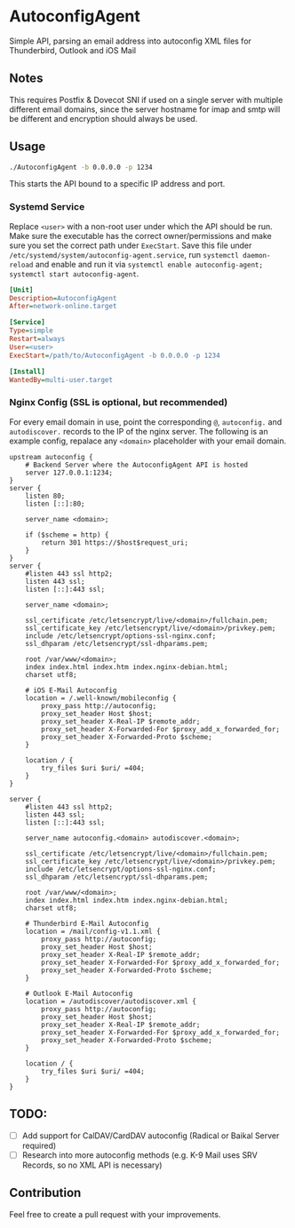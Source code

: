 # AutoconfigAgent
Simple API, parsing an email address into autoconfig XML files for Thunderbird, Outlook and iOS Mail

## Notes
This requires Postfix & Dovecot SNI if used on a single server with multiple different email domains, since the server hostname for imap and smtp will be different and encryption should always be used.

## Usage
```bash
./AutoconfigAgent -b 0.0.0.0 -p 1234
```
This starts the API bound to a specific IP address and port.
### Systemd Service
Replace `<user>` with a non-root user under which the API should be run. 
Make sure the executable has the correct owner/permissions and make sure you set the correct path under `ExecStart`. 
Save this file under `/etc/systemd/system/autoconfig-agent.service`, run `systemctl daemon-reload` and enable and run it via `systemctl enable autoconfig-agent; systemctl start autoconfig-agent`.
```ini
[Unit]
Description=AutoconfigAgent
After=network-online.target

[Service]
Type=simple
Restart=always
User=<user>
ExecStart=/path/to/AutoconfigAgent -b 0.0.0.0 -p 1234

[Install]
WantedBy=multi-user.target
```
### Nginx Config (SSL is optional, but recommended)
For every email domain in use, point the corresponding `@`, `autoconfig.` and `autodiscover.` records to the IP of the nginx server. 
The following is an example config, repalace any `<domain>` placeholder with your email domain.
```nginx
upstream autoconfig {
	# Backend Server where the AutoconfigAgent API is hosted
	server 127.0.0.1:1234;
}
server {
	listen 80;
	listen [::]:80;

	server_name <domain>;

	if ($scheme = http) {
		return 301 https://$host$request_uri;
	}
}
server {
	#listen 443 ssl http2;
	listen 443 ssl;
	listen [::]:443 ssl;

	server_name <domain>;

	ssl_certificate /etc/letsencrypt/live/<domain>/fullchain.pem;
	ssl_certificate_key /etc/letsencrypt/live/<domain>/privkey.pem;
	include /etc/letsencrypt/options-ssl-nginx.conf;
	ssl_dhparam /etc/letsencrypt/ssl-dhparams.pem;

	root /var/www/<domain>;
	index index.html index.htm index.nginx-debian.html;
	charset utf8;

	# iOS E-Mail Autoconfig
	location = /.well-known/mobileconfig {
		proxy_pass http://autoconfig;
		proxy_set_header Host $host;
		proxy_set_header X-Real-IP $remote_addr;
		proxy_set_header X-Forwarded-For $proxy_add_x_forwarded_for;
		proxy_set_header X-Forwarded-Proto $scheme;
	}

	location / {
		try_files $uri $uri/ =404;
	}
}

server {
	#listen 443 ssl http2;
	listen 443 ssl;
	listen [::]:443 ssl;

	server_name autoconfig.<domain> autodiscover.<domain>;

	ssl_certificate /etc/letsencrypt/live/<domain>/fullchain.pem;
	ssl_certificate_key /etc/letsencrypt/live/<domain>/privkey.pem;
	include /etc/letsencrypt/options-ssl-nginx.conf;
	ssl_dhparam /etc/letsencrypt/ssl-dhparams.pem;

	root /var/www/<domain>;
	index index.html index.htm index.nginx-debian.html;
	charset utf8;

	# Thunderbird E-Mail Autoconfig
	location = /mail/config-v1.1.xml {
		proxy_pass http://autoconfig;
		proxy_set_header Host $host;
		proxy_set_header X-Real-IP $remote_addr;
		proxy_set_header X-Forwarded-For $proxy_add_x_forwarded_for;
		proxy_set_header X-Forwarded-Proto $scheme;
	}

	# Outlook E-Mail Autoconfig
	location = /autodiscover/autodiscover.xml {
		proxy_pass http://autoconfig;
		proxy_set_header Host $host;
		proxy_set_header X-Real-IP $remote_addr;
		proxy_set_header X-Forwarded-For $proxy_add_x_forwarded_for;
		proxy_set_header X-Forwarded-Proto $scheme;
	}

	location / {
		try_files $uri $uri/ =404;
	}
}
```

## TODO:
- [ ] Add support for CalDAV/CardDAV autoconfig (Radical or Baikal Server required)
- [ ] Research into more autoconfig methods (e.g. K-9 Mail uses SRV Records, so no XML API is necessary)

## Contribution
Feel free to create a pull request with your improvements.
